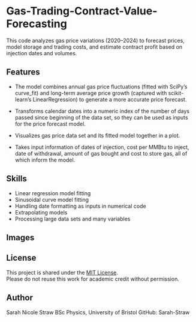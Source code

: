# Gas-Trading-Contract-Value-Forecasting
This code analyzes gas price variations (2020–2024) to forecast prices, model storage and trading costs, and estimate contract profit based on injection dates and volumes.
## Features

-	The model combines annual gas price fluctuations (fitted with SciPy’s curve_fit) and long-term average price growth (captured with scikit-learn’s LinearRegression) to generate a more accurate price forecast.

-	Transforms calendar dates into a numeric index of the number of days passed since beginning of the data set,  so they can be used as inputs for the price forecast model.

-	Visualizes gas price data set and its fitted model together in a plot.

-	Takes input information of dates of injection, cost per MMBtu to inject, date of withdrawal, amount of gas bought and cost to store gas, all of which inform the model.

## Skills

-	Linear regression model fitting
-	Sinusoidal curve model fitting 
-	Handling date formatting as inputs in numerical code
-	Extrapolating models 
-	Processing large data sets and many variables

## Images



## License

This project is shared under the [MIT License](./LICENSE).  
Please do not reuse this work for academic credit without permission.

## Author

Sarah Nicole Straw
BSc Physics, University of Bristol
GitHub: Sarah-Straw

